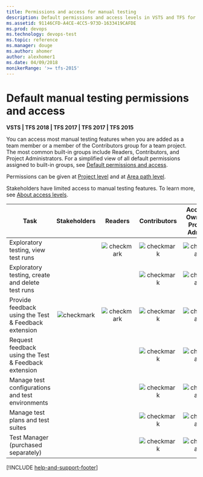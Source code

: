 ```yaml
---
title: Permissions and access for manual testing
description: Default permissions and access levels in VSTS and TFS for manual and exploratory testing
ms.assetid: 91146CFD-A4CE-4CC5-973D-1633419CAFDE
ms.prod: devops
ms.technology: devops-test
ms.topic: reference
ms.manager: douge
ms.author: ahomer
author: alexhomer1
ms.date: 04/09/2018
monikerRange: '>= tfs-2015'
---
```


# Default manual testing permissions and access 
 
**VSTS | TFS 2018 | TFS 2017 | TFS 2017 | TFS 2015**

You can access most manual testing features when you are added as a team member or a member
of the Contributors group for a team project. The most common built-in groups include Readers,
Contributors, and Project Administrators. For a simplified view of all default permissions
assigned to built-in groups, see [Default permissions and access](../security/permissions-access.md).  

Permissions can be given at [Project level](../security/permissions.md#project-level) and at [Area path level](../security/permissions.md#area-path-object-level). 

Stakeholders have limited access to manual testing features.
To learn more, see [About access levels](../security/access-levels.md).

| Task | Stakeholders | Readers | Contributors | Account Owner &amp;<br/>Project Admins |
| --- |:---:|:---:|:---:|:---:| 
| Exploratory testing, view test runs | | ![checkmark](_img/checkmark.png) | ![checkmark](_img/checkmark.png) | ![checkmark](_img/checkmark.png) |
| Exploratory testing, create and delete test runs |  |  | ![checkmark](_img/checkmark.png) | ![checkmark](_img/checkmark.png) |
| Provide feedback using the Test & Feedback extension | ![checkmark](_img/checkmark.png) | ![checkmark](_img/checkmark.png) | ![checkmark](_img/checkmark.png) | ![checkmark](_img/checkmark.png) |
| Request feedback using the Test & Feedback extension |  |  | ![checkmark](_img/checkmark.png) | ![checkmark](_img/checkmark.png) |
| Manage test configurations and test environments |  |  | ![checkmark](_img/checkmark.png) | ![checkmark](_img/checkmark.png) |
| Manage test plans and test suites |  |  | ![checkmark](_img/checkmark.png) | ![checkmark](_img/checkmark.png) |
| Test Manager (purchased separately) |  |  | ![checkmark](_img/checkmark.png) | ![checkmark](_img/checkmark.png) |

[!INCLUDE [help-and-support-footer](_shared/help-and-support-footer.md)] 
